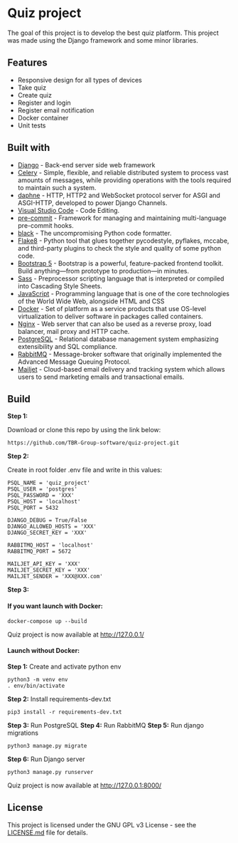 # Quiz project
The goal of this project is to develop the best quiz platform. This project was made using the Django framework and some minor libraries.


## Features

- Responsive design for all types of devices
- Take quiz
- Create quiz
- Register and login
- Register email notification
- Docker container
- Unit tests

## Built with
- [Django](https://www.djangoproject.com/) - Back-end server side web framework
- [Celery](https://docs.celeryq.dev/en/stable/) - Simple, flexible, and reliable distributed system to process vast amounts of messages, while providing operations with the tools required to maintain such a system.
- [daphne](https://github.com/django/daphne/) - HTTP, HTTP2 and WebSocket protocol server for ASGI and ASGI-HTTP, developed to power Django Channels.
- [Visual Studio Code](https://code.visualstudio.com/) - Code Editing.
- [pre-commit](https://pre-commit.com/) - Framework for managing and maintaining multi-language pre-commit hooks.
- [black](https://github.com/psf/black) - The uncompromising Python code formatter.
- [Flake8](https://github.com/pycqa/flake8) - Python tool that glues together pycodestyle, pyflakes, mccabe, and third-party plugins to check the style and quality of some python code.
- [Bootstrap 5](https://getbootstrap.com/) - Bootstrap is a powerful, feature-packed frontend toolkit. Build anything—from prototype to production—in minutes.
- [Sass](https://sass-lang.com/) - Preprocessor scripting language that is interpreted or compiled into Cascading Style Sheets.
- [JavaScript](https://www.ecma-international.org/publications-and-standards/standards/ecma-262/) - Programming language that is one of the core technologies of the World Wide Web, alongside HTML and CSS
- [Docker](https://www.docker.com/) - Set of platform as a service products that use OS-level virtualization to deliver software in packages called containers.
- [Nginx](https://www.nginx.com/) -  Web server that can also be used as a reverse proxy, load balancer, mail proxy and HTTP cache.
- [PostgreSQL](https://www.postgresql.org/) - Relational database management system emphasizing extensibility and SQL compliance.
- [RabbitMQ](https://www.rabbitmq.com/) - Message-broker software that originally implemented the Advanced Message Queuing Protocol.
- [Mailjet](https://www.mailjet.com/home/) - Cloud-based email delivery and tracking system which allows users to send marketing emails and transactional emails.

## Build

**Step 1:**

Download or clone this repo by using the link below:

```
https://github.com/TBR-Group-software/quiz-project.git
```

**Step 2:**

Create in root folder .env file and write in this values:

```
PSQL_NAME = 'quiz_project'
PSQL_USER = 'postgres'
PSQL_PASSWORD = 'XXX'
PSQL_HOST = 'localhost'
PSQL_PORT = 5432

DJANGO_DEBUG = True/False
DJANGO_ALLOWED_HOSTS = 'XXX'
DJANGO_SECRET_KEY = 'XXX'

RABBITMQ_HOST = 'localhost'
RABBITMQ_PORT = 5672

MAILJET_API_KEY = 'XXX'
MAILJET_SECRET_KEY = 'XXX'
MAILJET_SENDER = 'XXX@XXX.com'
```

**Step 3:**
#### If you want launch with Docker:

```
docker-compose up --build
```

Quiz project is now available at http://127.0.0.1/

#### Launch without Docker:

**Step 1:**
Create and activate python env
```
python3 -m venv env
. env/bin/activate
```
**Step 2:**
Install requirements-dev.txt
```
pip3 install -r requirements-dev.txt
```
**Step 3:**
Run PostgreSQL
**Step 4:**
Run RabbitMQ
**Step 5:**
Run django migrations
```
python3 manage.py migrate
```
**Step 6:**
Run Django server
```
python3 manage.py runserver
```

Quiz project is now available at http://127.0.0.1:8000/


## License
This project is licensed under the GNU GPL v3 License - see the [LICENSE.md](https://github.com/TBR-Group-software/quiz-project/blob/main/LICENSE) file for details.
